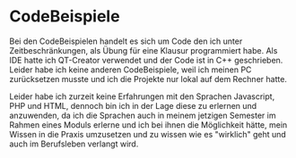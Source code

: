 # CodeBeispiele
Bei den CodeBeispielen handelt es sich um Code den ich unter Zeitbeschränkungen, als Übung für eine Klausur programmiert habe. Als IDE hatte ich QT-Creator verwendet und der Code ist in C++ geschrieben. Leider habe ich keine anderen CodeBeispiele, weil ich meinen PC zurücksetzen musste und ich die Projekte nur lokal auf dem Rechner hatte.

Leider habe ich zurzeit keine Erfahrungen mit den Sprachen Javascript, PHP und HTML, dennoch bin ich in der Lage diese zu erlernen und anzuwenden, da ich die Sprachen auch in meinem jetzigen Semester im Rahmen eines Moduls erlerne und ich bei ihnen die Möglichkeit hätte, mein Wissen in die Praxis umzusetzen und zu wissen wie es "wirklich" geht und auch im Berufsleben verlangt wird. 
